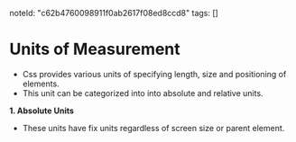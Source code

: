 
noteId: "c62b4760098911f0ab2617f08ed8ccd8"
tags: []

# Units of Measurement
- Css provides various units of specifying length, size and positioning of elements.
- This unit can be categorized into into absolute and relative units.

**1. Absolute Units**
- These units have fix units regardless of screen size or parent element.

